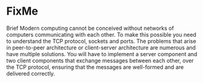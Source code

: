 # FixMe
Brief Modern computing cannot be conceived without networks of computers communicating with each other. To make this possible you need to understand the TCP protocol, sockets and ports. The problems that arise in peer-to-peer architecture or client-server architecture are numerous and have multiple solutions. You will have to implement a server component and two client components that exchange messages between each other, over the TCP protocol, ensuring that the messages are well-formed and are delivered correctly.
